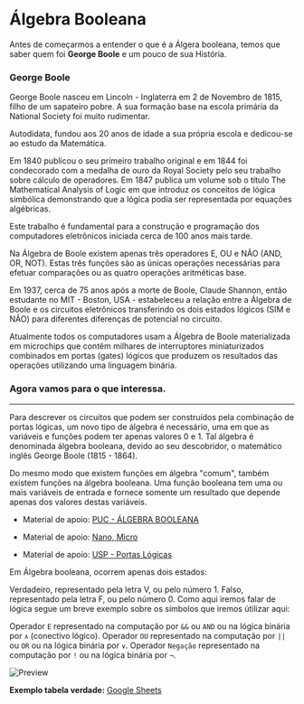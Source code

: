 # Álgebra Booleana

Antes de começarmos a entender o que é a Álgera booleana, temos que saber quem foi **George Boole** e um pouco de sua História.

### **George Boole**

George Boole nasceu em Lincoln - Inglaterra em 2 de Novembro de 1815, filho de um sapateiro pobre. A sua formação base na escola primária da National Society foi muito rudimentar.

Autodidata, fundou aos 20 anos de idade a sua própria escola e dedicou-se ao estudo da Matemática.

Em 1840 publicou o seu primeiro trabalho original e em 1844 foi condecorado com a medalha de ouro da Royal Society pelo seu trabalho sobre cálculo de operadores.
Em 1847 publica um volume sob o título The Mathematical Analysis of Logic em que introduz os conceitos de lógica simbólica demonstrando que a lógica podia ser representada por equações algébricas.

Este trabalho é fundamental para a construção e programação dos computadores eletrônicos iniciada cerca de 100 anos mais tarde.

Na Álgebra de Boole existem apenas três operadores E, OU e NÃO (AND, OR, NOT). Estas três funções são as únicas operações necessárias para efetuar comparações ou as quatro operações aritméticas base.

Em 1937, cerca de 75 anos após a morte de Boole, Claude Shannon, então estudante no MIT - Boston, USA - estabeleceu a relação entre a Álgebra de Boole e os circuitos eletrônicos transferindo os dois estados lógicos (SIM e NÃO) para diferentes diferenças de potencial no circuito.

Atualmente todos os computadores usam a Álgebra de Boole materializada em microchips que contêm milhares de interruptores miniaturizados combinados em portas (gates) lógicos que produzem os resultados das operações utilizando uma linguagem binária.


### **Agora vamos para o que interessa.**

<hr>

Para descrever os circuitos que podem ser construídos pela combinação de portas lógicas, um novo tipo de álgebra é necessário, uma em que as variáveis e funções podem ter apenas valores 0 e 1. Tal álgebra é denominada álgebra booleana, devido ao seu descobridor, o matemático inglês George Boole (1815 - 1864).

Do mesmo modo que existem funções em álgebra "comum", também existem funções na álgebra booleana. Uma função booleana tem uma ou mais variáveis de entrada e fornece somente um resultado que depende apenas dos valores destas variáveis.

- Material de apoio: [PUC - ÁLGEBRA BOOLEANA](https://www.inf.pucrs.br/emoreno/undergraduate/EC/cirdig/class_files/Aula02.pdf)

- Material de apoio: [Nano, Micro](https://pt.wikipedia.org/wiki/Nano#:~:text=Ele%20%C3%A9%20comumente%20utilizado%20na,do%20grego%20%CE%BD%CE%AC%CE%BD%CE%BF%CF%82%2C%20significando%20an%C3%A3o.)

- Material de apoio: [USP - Portas Lógicas](https://dcm.ffclrp.usp.br/~augusto/teaching/aba/AB-Funcoes-Logicas-Portas-Logicas.pdf)


Em Álgebra booleana, ocorrem apenas dois estados:

Verdadeiro, representado pela letra V, ou pelo número 1.
Falso, representado pela letra F, ou pelo número 0.
Como aqui iremos falar de lógica segue um breve exemplo sobre os símbolos que iremos útilizar aqui:

Operador `E` representado na computação por `&&` ou `AND` ou na lógica binária por `∧` (conectivo lógico).
Operador `OU` representado na computação por `||` ou `OR` ou na lógica binária por `∨`.
Operador `Negação` representado na computação por `!` ou na lógica binária por `¬`.

![Preview](https://i.imgur.com/67Ik6KE.png)

**Exemplo tabela verdade:** [Google Sheets](https://docs.google.com/spreadsheets/d/1JNE7p-B_3LTCx_JGyvSQ8qRjM2Oe27T8ykJnRxirUoE/edit?usp=sharing)


